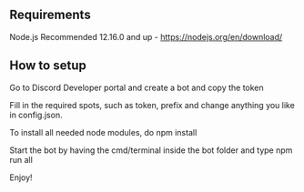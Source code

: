 

## Requirements

Node.js Recommended 12.16.0 and up - https://nodejs.org/en/download/



## How to setup

Go to Discord Developer portal and create a bot and copy the token

Fill in the required spots, such as token, prefix and change anything you like in config.json.

To install all needed node modules, do npm install

Start the bot by having the cmd/terminal inside the bot folder and type npm run all

Enjoy!